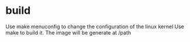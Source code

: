 # build
Use make menuconfig to change the configuration of the linux kernel
Use make to build it.
The image will be generate at /path
